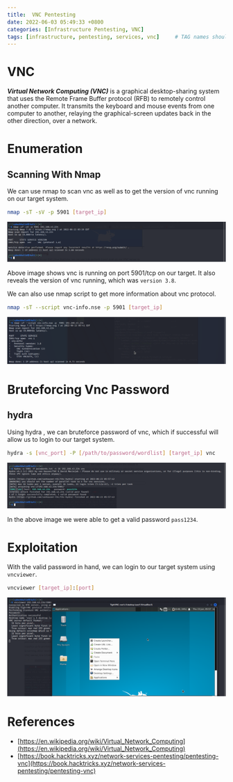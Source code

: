 ```yaml
---
title:  VNC Pentesting
date: 2022-06-03 05:49:33 +0800
categories: [Infrastructure Pentesting, VNC]
tags: [infrastructure, pentesting, services, vnc]     # TAG names should always be lowercase
---
```


# VNC

***Virtual Network Computing (VNC)*** is a graphical desktop-sharing system that uses the Remote Frame Buffer protocol (RFB) to remotely control another computer. It transmits the keyboard and mouse events from one computer to another, relaying the graphical-screen updates back in the other direction, over a network.

# Enumeration

## Scanning With Nmap

We can use nmap to scan vnc as well as to get the version of vnc running on our target system. 

```bash
nmap -sT -sV -p 5901 [target_ip]
```
![vnc](https://raw.githubusercontent.com/cyberkhalid/cyberkhalid.github.io/main/assets/img/ipentest/vnc1.png)

Above image shows vnc is running on port 5901/tcp on our target. It also reveals the version of vnc running, which was `version 3.8`.

We can also use nmap script to get more information about vnc protocol. 

```bash
nmap -sT --script vnc-info.nse -p 5901 [target_ip]
```

![vnc](https://raw.githubusercontent.com/cyberkhalid/cyberkhalid.github.io/main/assets/img/ipentest/vnc2.png)

# Bruteforcing Vnc Password

## hydra

Using hydra , we can bruteforce password of vnc, which if successful will allow us to login to our target system.

```bash
hydra -s [vnc_port] -P [/path/to/password/wordlist] [target_ip] vnc
```
![vnc](https://raw.githubusercontent.com/cyberkhalid/cyberkhalid.github.io/main/assets/img/ipentest/vnc3.png)

In the above image we were able to get a valid password `pass1234`.

# Exploitation

With the valid password in hand, we can login to our target system using `vncviewer`.

```bash
vncviewer [target_ip]:[port]
```
![vnc](https://raw.githubusercontent.com/cyberkhalid/cyberkhalid.github.io/main/assets/img/ipentest/vnclogin.png)

# References

- [https://en.wikipedia.org/wiki/Virtual_Network_Computing](https://en.wikipedia.org/wiki/Virtual_Network_Computing)
- [https://book.hacktricks.xyz/network-services-pentesting/pentesting-vnc](https://book.hacktricks.xyz/network-services-pentesting/pentesting-vnc)
